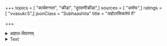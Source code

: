 +++
topics = [ "कार्यमग्नता", "क्रीडा", "दूरवाणीक्रीडा",]
sources = [ "अमोघः",]
ratings = [ "vvasuki:5",]
jsonClass = "Subhaashita"
title = "अहोऽरसिकतेयं ते"

+++

<details><summary>अज्ञात-विवरणम्</summary>

खाण्डवभेदन- Candy Crush
</details>



<details><summary>Text</summary>

अहोऽरसिकतेयं ते शिलाहृदयभामिनि।  
स्थिते प्रियकरेऽग्रेऽसि मग्ना खाण्डवभेदने॥
</details>
